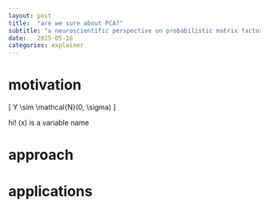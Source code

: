 ```yaml
---
layout: post
title:  "are we sure about PCA?"
subtitle: "a neuroscientific perspective on probabilistic matrix factorization"
date:   2025-05-16
categories: explainer
---
```


# motivation
\[
Y \sim \mathcal{N}(0, \sigma)
\]

hi! \(x\) is a variable name
# approach

# applications